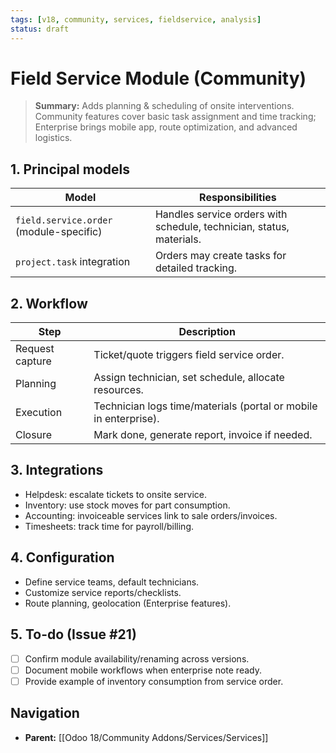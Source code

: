 ```yaml
---
tags: [v18, community, services, fieldservice, analysis]
status: draft
---
```

# Field Service Module (Community)

> **Summary:** Adds planning & scheduling of onsite interventions. Community features cover basic task assignment and time tracking; Enterprise brings mobile app, route optimization, and advanced logistics.

## 1. Principal models

| Model | Responsibilities |
|-------|------------------|
| `field.service.order` (module-specific) | Handles service orders with schedule, technician, status, materials. |
| `project.task` integration | Orders may create tasks for detailed tracking. |

## 2. Workflow
| Step | Description |
|------|-------------|
| Request capture | Ticket/quote triggers field service order. |
| Planning | Assign technician, set schedule, allocate resources. |
| Execution | Technician logs time/materials (portal or mobile in enterprise). |
| Closure | Mark done, generate report, invoice if needed. |

## 3. Integrations
- Helpdesk: escalate tickets to onsite service.
- Inventory: use stock moves for part consumption.
- Accounting: invoiceable services link to sale orders/invoices.
- Timesheets: track time for payroll/billing.

## 4. Configuration
- Define service teams, default technicians.
- Customize service reports/checklists.
- Route planning, geolocation (Enterprise features).

## 5. To-do (Issue #21)
- [ ] Confirm module availability/renaming across versions.
- [ ] Document mobile workflows when enterprise note ready.
- [ ] Provide example of inventory consumption from service order.

## Navigation
- **Parent:** [[Odoo 18/Community Addons/Services/Services]]
